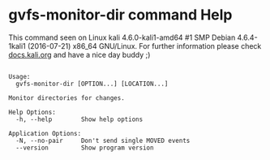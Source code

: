 # gvfs-monitor-dir command Help
 
 This command seen on Linux kali 4.6.0-kali1-amd64 #1 SMP Debian 4.6.4-1kali1 (2016-07-21) x86_64 GNU/Linux. For further information please check [docs.kali.org](docs.kali.org) and have a nice day buddy ;) 

~~~

Usage:
  gvfs-monitor-dir [OPTION...] [LOCATION...]

Monitor directories for changes.

Help Options:
  -h, --help        Show help options

Application Options:
  -N, --no-pair     Don't send single MOVED events
  --version         Show program version


~~~
